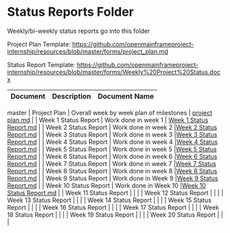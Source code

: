 # Status Reports Folder
Weekly/bi-weekly status reports go into this folder

Project Plan Template: https://github.com/openmainframeproject-internship/resources/blob/master/forms/project_plan.md

Status Report Template: https://github.com/openmainframeproject-internship/resources/blob/master/forms/Weekly%20Project%20Status.docx

| Document | Description | Document Name |
|---|---|---|
 master
| Project Plan | Overall week by week plan of milestones | [project plan.md](https://github.com/muhammad-md/Zowe-explorer-extension-templates/blob/master/Status%20Reports/project%20plan.md) |
| Week 1 Status Report | Work done in week 1 | [Week 1 Status Report.md](https://github.com/muhammad-md/Zowe-explorer-extension-templates/blob/master/Status%20Reports/Week%201%20Status%20Report.md) | 
| Week 2 Status Report | Work done in week 2 |[Week 2 Status Report.md](https://github.com/muhammad-md/Zowe-explorer-extension-templates/blob/master/Status%20Reports/Week%202%20Status%20Report.md) |
| Week 3 Status Report | Work done in week 3 |[Week 3 Status Report.md](https://github.com/muhammad-md/Zowe-explorer-extension-templates/blob/master/Status%20Reports/Week%203%20Status%20Report.md) |
| Week 4 Status Report | Work done in week 4 |[Week 4 Status Report.md](https://github.com/muhammad-md/Zowe-explorer-extension-templates/blob/master/Status%20Reports/Week%204%20Status%20Report.md) |
| Week 5 Status Report | Work done in week 5 |[Week 5 Status Report.md](https://github.com/muhammad-md/Zowe-explorer-extension-templates/blob/master/Status%20Reports/Week%205%20Status%20Report.md) |
| Week 6 Status Report | Work done in week 6 |[Week 6 Status Report.md](https://github.com/muhammad-md/Zowe-explorer-extension-templates/blob/master/Status%20Reports/Week%206%20Status%20Report.md) |
| Week 7 Status Report | Work done in week 7 |[Week 7 Status Report.md](https://github.com/muhammad-md/Zowe-explorer-extension-templates/blob/master/Status%20Reports/Week%207%20Status%20Report.md) |
| Week 8 Status Report | Work done in week 8 |[Week 8 Status Report.md](https://github.com/muhammad-md/Zowe-explorer-extension-templates/blob/master/Status%20Reports/Week%208%20Status%20Report.md) |
| Week 9 Status Report | Work done in Week 9 |[Week 9 Status Report.md](https://github.com/muhammad-md/Zowe-explorer-extension-templates/blob/master/Status%20Reports/Week%209%20Status%20Report.md) |
| Week 10 Status Report | Work done in Week 10 |[Week 10 Status Report.md](https://github.com/muhammad-md/Zowe-explorer-extension-templates/blob/master/Status%20Reports/Week%2010%20Status%20Report.md) |
| Week 11 Status Report | | |
| Week 12 Status Report | | |
| Week 13 Status Report | | |
| Week 14 Status Report | | |
| Week 15 Status Report | | |
| Week 16 Status Report | | |
| Week 17 Status Report | | |
| Week 18 Status Report | | |
| Week 19 Status Report | | |
| Week 20 Status Report | | |
